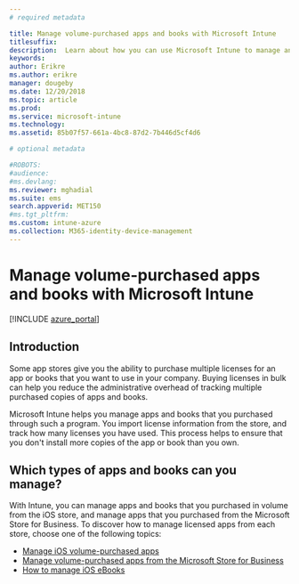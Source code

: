 ```yaml
---
# required metadata

title: Manage volume-purchased apps and books with Microsoft Intune
titlesuffix: 
description:  Learn about how you can use Microsoft Intune to manage and monitor your use of volume-purchased apps and books from stores."
keywords:
author: Erikre
ms.author: erikre
manager: dougeby
ms.date: 12/20/2018
ms.topic: article
ms.prod:
ms.service: microsoft-intune
ms.technology:
ms.assetid: 85b07f57-661a-4bc8-87d2-7b446d5cf4d6

# optional metadata

#ROBOTS:
#audience:
#ms.devlang:
ms.reviewer: mghadial
ms.suite: ems
search.appverid: MET150
#ms.tgt_pltfrm:
ms.custom: intune-azure
ms.collection: M365-identity-device-management
---
```


# Manage volume-purchased apps and books with Microsoft Intune

[!INCLUDE [azure_portal](./includes/azure_portal.md)]

## Introduction

Some app stores give you the ability to purchase multiple licenses for an app or books that you want to use in your company. Buying licenses in bulk can help you reduce the administrative overhead of tracking multiple purchased copies of apps and books.

Microsoft Intune helps you manage apps and books that you purchased through such a program. You import license information from the store, and track how many licenses you have used. This process helps to ensure that you don't install more copies of the app or book than you own.

## Which types of apps and books can you manage?

With Intune, you can manage apps and books that you purchased in volume from the iOS store, and manage apps that you purchased from the Microsoft Store for Business. To discover how to manage licensed apps from each store, choose one of the following topics:

- [Manage iOS volume-purchased apps](vpp-apps-ios.md)
- [Manage volume-purchased apps from the Microsoft Store for Business](windows-store-for-business.md)
- [How to manage iOS eBooks](vpp-ebooks-ios.md)

